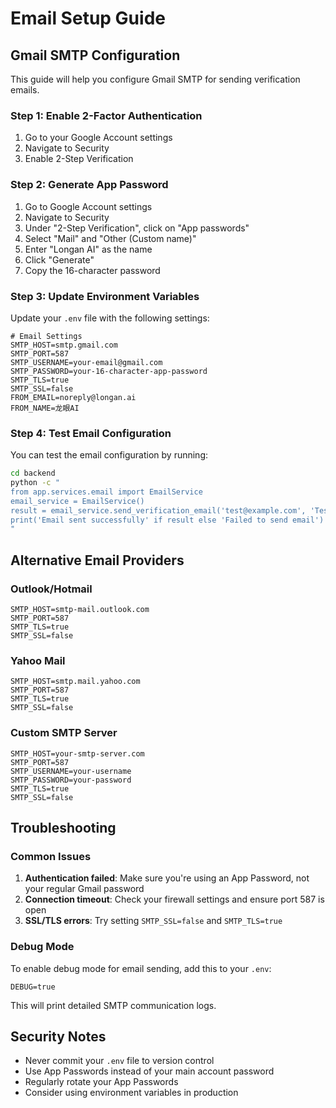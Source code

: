 # Email Setup Guide

## Gmail SMTP Configuration

This guide will help you configure Gmail SMTP for sending verification emails.

### Step 1: Enable 2-Factor Authentication

1. Go to your Google Account settings
2. Navigate to Security
3. Enable 2-Step Verification

### Step 2: Generate App Password

1. Go to Google Account settings
2. Navigate to Security
3. Under "2-Step Verification", click on "App passwords"
4. Select "Mail" and "Other (Custom name)"
5. Enter "Longan AI" as the name
6. Click "Generate"
7. Copy the 16-character password

### Step 3: Update Environment Variables

Update your `.env` file with the following settings:

```env
# Email Settings
SMTP_HOST=smtp.gmail.com
SMTP_PORT=587
SMTP_USERNAME=your-email@gmail.com
SMTP_PASSWORD=your-16-character-app-password
SMTP_TLS=true
SMTP_SSL=false
FROM_EMAIL=noreply@longan.ai
FROM_NAME=龙眼AI
```

### Step 4: Test Email Configuration

You can test the email configuration by running:

```bash
cd backend
python -c "
from app.services.email import EmailService
email_service = EmailService()
result = email_service.send_verification_email('test@example.com', 'TestUser', 'test-token')
print('Email sent successfully' if result else 'Failed to send email')
"
```

## Alternative Email Providers

### Outlook/Hotmail

```env
SMTP_HOST=smtp-mail.outlook.com
SMTP_PORT=587
SMTP_TLS=true
SMTP_SSL=false
```

### Yahoo Mail

```env
SMTP_HOST=smtp.mail.yahoo.com
SMTP_PORT=587
SMTP_TLS=true
SMTP_SSL=false
```

### Custom SMTP Server

```env
SMTP_HOST=your-smtp-server.com
SMTP_PORT=587
SMTP_USERNAME=your-username
SMTP_PASSWORD=your-password
SMTP_TLS=true
SMTP_SSL=false
```

## Troubleshooting

### Common Issues

1. **Authentication failed**: Make sure you're using an App Password, not your regular Gmail password
2. **Connection timeout**: Check your firewall settings and ensure port 587 is open
3. **SSL/TLS errors**: Try setting `SMTP_SSL=false` and `SMTP_TLS=true`

### Debug Mode

To enable debug mode for email sending, add this to your `.env`:

```env
DEBUG=true
```

This will print detailed SMTP communication logs.

## Security Notes

- Never commit your `.env` file to version control
- Use App Passwords instead of your main account password
- Regularly rotate your App Passwords
- Consider using environment variables in production 